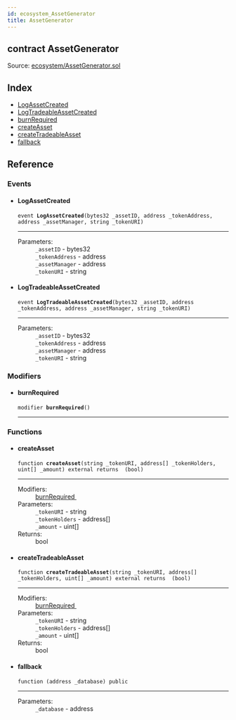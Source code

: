 ```yaml
---
id: ecosystem_AssetGenerator
title: AssetGenerator
---
```


<div class="contract-doc"><div class="contract"><h2 class="contract-header"><span class="contract-kind">contract</span> AssetGenerator</h2><div class="source">Source: <a href="https://github.com/MyBitFoundation/MyBit-Network.tech//blob/v0.1.9/contracts/ecosystem/AssetGenerator.sol" target="_blank">ecosystem/AssetGenerator.sol</a></div></div><div class="index"><h2>Index</h2><ul><li><a href="ecosystem_AssetGenerator.html#LogAssetCreated">LogAssetCreated</a></li><li><a href="ecosystem_AssetGenerator.html#LogTradeableAssetCreated">LogTradeableAssetCreated</a></li><li><a href="ecosystem_AssetGenerator.html#burnRequired">burnRequired</a></li><li><a href="ecosystem_AssetGenerator.html#createAsset">createAsset</a></li><li><a href="ecosystem_AssetGenerator.html#createTradeableAsset">createTradeableAsset</a></li><li><a href="ecosystem_AssetGenerator.html#">fallback</a></li></ul></div><div class="reference"><h2>Reference</h2><div class="events"><h3>Events</h3><ul><li><div class="item event"><span id="LogAssetCreated" class="anchor-marker"></span><h4 class="name">LogAssetCreated</h4><div class="body"><code class="signature">event <strong>LogAssetCreated</strong><span>(bytes32 _assetID, address _tokenAddress, address _assetManager, string _tokenURI) </span></code><hr/><dl><dt><span class="label-parameters">Parameters:</span></dt><dd><div><code>_assetID</code> - bytes32</div><div><code>_tokenAddress</code> - address</div><div><code>_assetManager</code> - address</div><div><code>_tokenURI</code> - string</div></dd></dl></div></div></li><li><div class="item event"><span id="LogTradeableAssetCreated" class="anchor-marker"></span><h4 class="name">LogTradeableAssetCreated</h4><div class="body"><code class="signature">event <strong>LogTradeableAssetCreated</strong><span>(bytes32 _assetID, address _tokenAddress, address _assetManager, string _tokenURI) </span></code><hr/><dl><dt><span class="label-parameters">Parameters:</span></dt><dd><div><code>_assetID</code> - bytes32</div><div><code>_tokenAddress</code> - address</div><div><code>_assetManager</code> - address</div><div><code>_tokenURI</code> - string</div></dd></dl></div></div></li></ul></div><div class="modifiers"><h3>Modifiers</h3><ul><li><div class="item modifier"><span id="burnRequired" class="anchor-marker"></span><h4 class="name">burnRequired</h4><div class="body"><code class="signature">modifier <strong>burnRequired</strong><span>() </span></code><hr/></div></div></li></ul></div><div class="functions"><h3>Functions</h3><ul><li><div class="item function"><span id="createAsset" class="anchor-marker"></span><h4 class="name">createAsset</h4><div class="body"><code class="signature">function <strong>createAsset</strong><span>(string _tokenURI, address[] _tokenHolders, uint[] _amount) </span><span>external </span><span>returns  (bool) </span></code><hr/><dl><dt><span class="label-modifiers">Modifiers:</span></dt><dd><a href="ecosystem_AssetGenerator.html#burnRequired">burnRequired </a></dd><dt><span class="label-parameters">Parameters:</span></dt><dd><div><code>_tokenURI</code> - string</div><div><code>_tokenHolders</code> - address[]</div><div><code>_amount</code> - uint[]</div></dd><dt><span class="label-return">Returns:</span></dt><dd>bool</dd></dl></div></div></li><li><div class="item function"><span id="createTradeableAsset" class="anchor-marker"></span><h4 class="name">createTradeableAsset</h4><div class="body"><code class="signature">function <strong>createTradeableAsset</strong><span>(string _tokenURI, address[] _tokenHolders, uint[] _amount) </span><span>external </span><span>returns  (bool) </span></code><hr/><dl><dt><span class="label-modifiers">Modifiers:</span></dt><dd><a href="ecosystem_AssetGenerator.html#burnRequired">burnRequired </a></dd><dt><span class="label-parameters">Parameters:</span></dt><dd><div><code>_tokenURI</code> - string</div><div><code>_tokenHolders</code> - address[]</div><div><code>_amount</code> - uint[]</div></dd><dt><span class="label-return">Returns:</span></dt><dd>bool</dd></dl></div></div></li><li><div class="item function"><span id="fallback" class="anchor-marker"></span><h4 class="name">fallback</h4><div class="body"><code class="signature">function <strong></strong><span>(address _database) </span><span>public </span></code><hr/><dl><dt><span class="label-parameters">Parameters:</span></dt><dd><div><code>_database</code> - address</div></dd></dl></div></div></li></ul></div></div></div>
